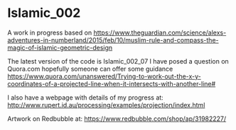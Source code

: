# Islamic_002
A work in progress based on https://www.theguardian.com/science/alexs-adventures-in-numberland/2015/feb/10/muslim-rule-and-compass-the-magic-of-islamic-geometric-design

The latest version of the code is Islamic_002_07
I have posed a question on Quora.com hopefully someone can offer some guidance https://www.quora.com/unanswered/Trying-to-work-out-the-x-y-coordinates-of-a-projected-line-when-it-intersects-with-another-line# 

I also have a webpage with details of my progress at: http://www.rupert.id.au/processing/examples/projection/index.html

Artwork on Redbubble at: https://www.redbubble.com/shop/ap/31982227/
